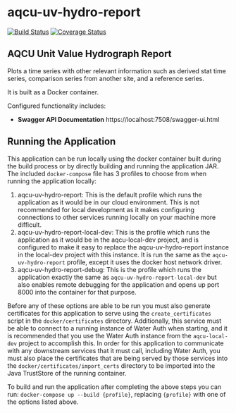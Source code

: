 # aqcu-uv-hydro-report


[![Build Status](https://travis-ci.org/USGS-CIDA/aqcu-uv-hydro-report.svg?branch=master)](https://travis-ci.org/USGS-CIDA/aqcu-uv-hydro-report) [![Coverage Status](https://coveralls.io/repos/github/USGS-CIDA/aqcu-uv-hydro-report/badge.svg?branch=master)](https://coveralls.io/github/USGS-CIDA/aqcu-uv-hydro-report?branch=master)

## AQCU Unit Value Hydrograph Report

Plots a time series with other relevant information such as derived stat time series, comparison series from another site, and a reference series.

It is built as a Docker container.

Configured functionality includes:

- **Swagger API Documentation** https://localhost:7508/swagger-ui.html

## Running the Application

This application can be run locally using the docker container built during the build process or by directly building and running the application JAR. The included `docker-compose` file has 3 profiles to choose from when running the application locally:

1. aqcu-uv-hydro-report: This is the default profile which runs the application as it would be in our cloud environment. This is not recommended for local development as it makes configuring connections to other services running locally on your machine more difficult.
2. aqcu-uv-hydro-report-local-dev: This is the profile which runs the application as it would be in the aqcu-local-dev project, and is configured to make it easy to replace the aqcu-uv-hydro-report instance in the local-dev project with this instance. It is run the same as the `aqcu-uv-hydro-report` profile, except it uses the docker host network driver.
3. aqcu-uv-hydro-report-debug: This is the profile which runs the application exactly the same as `aqcu-uv-hydro-report-local-dev` but also enables remote debugging for the application and opens up port 8000 into the container for that purpose.

Before any of these options are able to be run you must also generate certificates for this application to serve using the `create_certificates` script in the `docker/certificates` directory. Additionally, this service must be able to connect to a running instance of Water Auth when starting, and it is recommended that you use the Water Auth instance from the `aqcu-local-dev` project to accomplish this. In order for this application to communicate with any downstream services that it must call, including Water Auth, you must also place the certificates that are being served by those services into the `docker/certificates/import_certs` directory to be imported into the Java TrustStore of the running container.

To build and run the application after completing the above steps you can run: `docker-compose up --build {profile}`, replacing `{profile}` with one of the options listed above.

